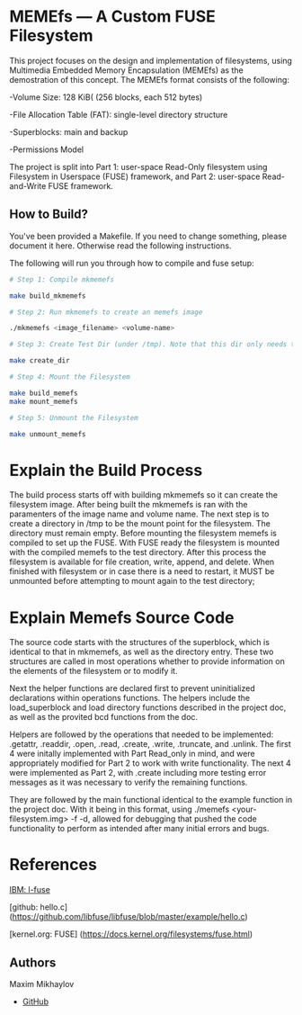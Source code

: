# MEMEfs — A Custom FUSE Filesystem

This project focuses on the design and implementation of filesystems, using Multimedia Embedded Memory Encapsulation (MEMEfs) as the demostration of this concept. The MEMEfs format consists of the following:

-Volume Size: 128 KiB( (256 blocks, each 512 bytes) 

-File Allocation Table (FAT): single-level directory structure

-Superblocks: main and backup

-Permissions Model 

The project is split into Part 1: user-space Read-Only filesystem using Filesystem in Userspace (FUSE) framework, and Part 2: user-space Read-and-Write FUSE framework.
## How to Build?
You've been provided a Makefile. If you need to change something, please document it here. Otherwise read the following instructions.

The following will run you through how to compile and fuse setup:

<!-- NOTE: below is how you represent a code block in markdown! -->
```bash
# Step 1: Compile mkmemefs

make build_mkmemefs

# Step 2: Run mkmemefs to create an memefs image

./mkmemefs <image_filename> <volume-name>

# Step 3: Create Test Dir (under /tmp). Note that this dir only needs to be created once. DO NOT PULL FILES IN THIS DIR (IT NEEDS TO REMAIN EMPTY). YOU'VE BEEN WARNED. 

make create_dir

# Step 4: Mount the Filesystem

make build_memefs
make mount_memefs

# Step 5: Unmount the Filesystem

make unmount_memefs

```


# Explain the Build Process

The build process starts off with building mkmemefs so it can create the filesystem image. After being built the mkmemefs is ran with the paramenters of the image name and volume name. The next step is to create a directory in /tmp to be the mount point for the filesystem. The directory must remain empty. Before mounting the filesystem memefs is compiled to set up the FUSE. With FUSE ready the filesystem is mounted with the compiled memefs to the test directory. After this process the filesystem is available for file creation, write, append, and delete. When finished with filesystem or in case there is a need to restart, it MUST be unmounted before attempting to mount again to the test directory;

# Explain Memefs Source Code

The source code starts with the structures of the superblock, which is identical to that in mkmemefs, as well as the directory entry. These two structures are called in most operations whether to provide information on the elements of the filesystem or to modify it.

Next the helper functions are declared first to prevent uninitialized declarations within operations functions. The helpers include the load_superblock and load directory functions described in the project doc, as well as the provited bcd functions from the doc. 

Helpers are followed by the operations that needed to be implemented: .getattr, .readdir, .open, .read, .create, .write, .truncate, and .unlink. The first 4 were initally implemented with Part Read_only in mind, and were appropriately modified for Part 2 to work with write functionality. The next 4 were implemented as Part 2, with .create including more testing error messages as it was necessary to verify the remaining functions. 

They are followed by the main functional identical to the example function in the project doc. With it being in this format, using ./memefs <your-filesystem.img> <mount-point> -f -d, allowed for debugging that pushed the code functionality to perform as intended after  many initial errors and bugs.

# References
[IBM: l-fuse](https://developer.ibm.com/articles/l-fuse/)

[github: hello.c] (https://github.com/libfuse/libfuse/blob/master/example/hello.c)

[kernel.org: FUSE] (https://docs.kernel.org/filesystems/fuse.html)

## Authors
Maxim Mikhaylov
- [GitHub](https://www.github.com/maxmklv/MEMEfs_FUSE)
